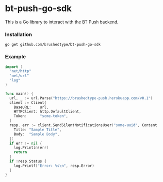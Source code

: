 # bt-push-go-sdk
This is a Go library to interact with the BT Push backend.

### Installation
```shell
go get github.com/brushedtype/bt-push-go-sdk
```

### Example
```go
import (
  "net/http"
  "net/url"
  "log"
)

func main() {
  url, _ := url.Parse("https://brushedtype-push.herokuapp.com/v0.1")
  client := Client{
    BaseURL:    url,
    HTTPClient: http.DefaultClient,
    Token:      "some-token",
  }
  resp, err := client.SendSilentNotificationsUser("some-uuid", Content{
    Title: "Sample Title",
    Body:  "Sample Body",
  })
  if err != nil {
    log.Println(err)
    return
  }
  if !resp.Status {
    log.Printf("Error: %s\n", resp.Error)
  }
}
```

